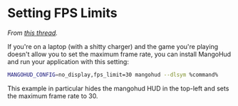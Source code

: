 # Setting FPS Limits

*From [this thread](https://www.reddit.com/r/linux_gaming/comments/p8y979/comment/h9twa2n/?utm_source=share&utm_medium=web2x&context=3).*

If you're on a laptop (with a shitty charger) and the game you're playing doesn't allow you to set the maximum frame rate, you can install MangoHud and run your application with this setting:

```bash
MANGOHUD_CONFIG=no_display,fps_limit=30 mangohud --dlsym %command%
```

This example in particular hides the mangohud HUD in the top-left and sets the maximum frame rate to 30.
